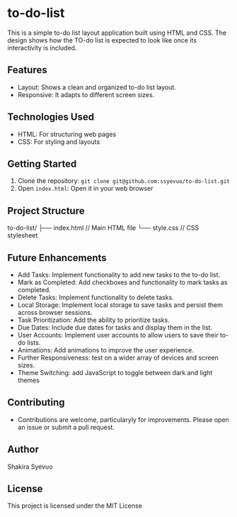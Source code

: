# to-do-list
This is a simple to-do list layout application built using HTML and CSS. The design shows how the TO-do list is expected to look like once its interactivity is included.

## Features
- Layout: Shows a clean and organized to-do list layout.
- Responsive: It adapts to different screen sizes.

## Technologies Used
- HTML: For structuring web pages
- CSS: For styling and layouts

## Getting Started
1. Clone the repository: `git clone git@github.com:ssyevuo/to-do-list.git`
2. Open `index.html`: Open it in your web browser

## Project Structure
to-do-list/
├── index.html     // Main HTML file
└── style.css      // CSS stylesheet

## Future Enhancements
- Add Tasks: Implement functionality to add new tasks to the to-do list.
- Mark as Completed: Add checkboxes and functionality to mark tasks as completed.
- Delete Tasks: Implement functionality to delete tasks.
- Local Storage: Implement local storage to save tasks and persist them across browser sessions.
- Task Prioritization: Add the ability to prioritize tasks.
- Due Dates: Include due dates for tasks and display them in the list.
- User Accounts: Implement user accounts to allow users to save their to-do lists.
- Animations: Add animations to improve the user experience.
- Further Responsiveness: test on a wider array of devices and screen sizes.
- Theme Switching: add JavaScript to toggle between dark and light themes

## Contributing
- Contributions are welcome, particularyly for improvements. Please open an issue or submit a pull request.

## Author
Shakira Syevuo

## License
This project is licensed under the MIT License